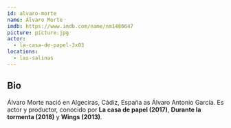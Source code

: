 ```yaml
---
id: alvaro-morte
name: Álvaro Morte
imdb: https://www.imdb.com/name/nm1486647
picture: picture.jpg
actor:
  - la-casa-de-papel-3x03
locations:
  - las-salinas
---
```


## Bio

Álvaro Morte nació en Algeciras, Cádiz, España as Álvaro Antonio García. Es
actor y productor, conocido por **La casa de papel (2017)**, **Durante la tormenta
(2018)** y **Wings (2013)**.
